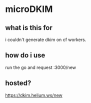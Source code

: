 # microDKIM

## what is this for

i couldn't generate dkim on cf workers.

## how do i use

run the go and request :3000/new

## hosted?

https://dkim.helium.ws/new
